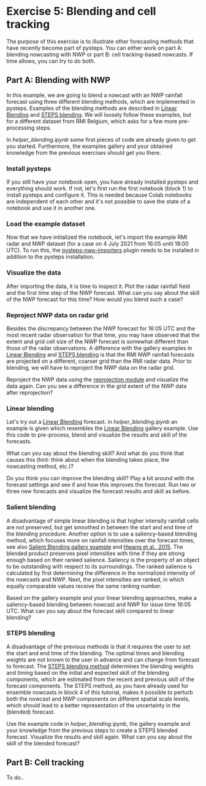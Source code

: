# Exercise 5: Blending and cell tracking
The purpose of this exercise is to illustrate other forecasting methods that have recently become part of pysteps. You can either work on part A: blending nowcasting with NWP or part B: cell tracking-based nowcasts. If time allows, you can try to do both.

## Part A: Blending with NWP
In this example, we are going to blend a nowcast with an NWP rainfall forecast using three different blending methods, which are implemented in pysteps. Examples of the blending methods are described in [Linear Blending](https://pysteps.readthedocs.io/en/latest/auto_examples/plot_linear_blending.html#sphx-glr-auto-examples-plot-linear-blending-py) and [STEPS blending](https://pysteps.readthedocs.io/en/latest/auto_examples/blended_forecast.html#sphx-glr-auto-examples-blended-forecast-py). We will loosely follow these examples, but for a different dataset from RMI Belgium, which asks for a few more pre-processing steps.

In *helper_blending.ipynb* some first pieces of code are already given to get you started. Furthermore, the examples gallery and your obtained knowledge from the previous exercises should get you there. 

### Install pysteps
If you still have your notebook open, you have already installed pysteps and everything should work. If not, let's first run the first notebook (block 1) to install pysteps and configure it. This is needed because Colab notebooks are independent of each other and it's not possible to save the state of a notebook and use it in another one.

### Load the example dataset

Now that we have initialized the notebook, let's import the example RMI radar and NWP dataset (for a case on 4 July 2021 from 16:05 until 18:00 UTC). To run this, the [pysteps-nwp-importers](https://github.com/pySTEPS/pysteps-nwp-importers) plugin needs to be installed in addition to the pysteps installation. 

### Visualize the data
After importing the data, it is time to inspect it. Plot the radar rainfall field and the first time step of the NWP forecast.
What can you say about the skill of the NWP forecast for this time? How would you blend such a case?

### Reproject NWP data on radar grid
Besides the discrepancy between the NWP forecast for 16:05 UTC and the most recent radar observation for that time, you may have observed that the extent and grid cell size of the NWP forecast is somewhat different than those of the radar observations. A difference with the gallery examples in [Linear Blending](https://pysteps.readthedocs.io/en/latest/auto_examples/plot_linear_blending.html#sphx-glr-auto-examples-plot-linear-blending-py) and [STEPS blending](https://pysteps.readthedocs.io/en/latest/auto_examples/blended_forecast.html#sphx-glr-auto-examples-blended-forecast-py) is that the RMI NWP rainfall forecasts are projected on a different, coarser grid than the RMI radar data. Prior to blending, we will have to reproject the NWP data on the radar grid.

Reproject the NWP data using the [reprojection module](https://pysteps.readthedocs.io/en/latest/pysteps_reference/utils.html?highlight=reprojection#pysteps-utils-reprojection) and visualize the data again. Can you see a difference in the grid extent of the NWP data after reprojection? 

### Linear blending
Let's try out a [Linear Blending](https://pysteps.readthedocs.io/en/latest/auto_examples/plot_linear_blending.html#sphx-glr-auto-examples-plot-linear-blending-py) forecast. in *helper_blending.ipynb* an example is given which resembles the [Linear Blending](https://pysteps.readthedocs.io/en/latest/auto_examples/plot_linear_blending.html#sphx-glr-auto-examples-plot-linear-blending-py) gallery example. Use this code to pre-process, blend and visualize the results and skill of the forecasts. 

What can you say about the blending skill? And what do you think that causes this (hint: think about when the blending takes place, the nowcasting method, etc.)?

Do you think you can improve the blending skill? Play a bit around with the forecast settings and see if and how this improves the forecast. Run two or three new forecasts and visualize the forecast results and skill as before. 

### Salient blending
A disadvantage of simple linear blending is that higher intensity rainfall cells are not preserved, but get smoothed in between the start and end time of the blending procedure. Another option is to use a saliency-based blending method, which focuses more on rainfall intensities over the forecast times, see also [Salient Blending gallery example](https://pysteps.readthedocs.io/en/latest/auto_examples/plot_linear_blending.html#sphx-glr-auto-examples-plot-linear-blending-py) and [Hwang et al., 2015](https://doi.org/10.1175/WAF-D-15-0057.1). The blended product preserves pixel intensities with time if they are strong enough based on their ranked salience. Saliency is the property of an object to be outstanding with respect to its surroundings. The ranked salience is calculated by first determining the difference in the normalized intensity of the nowcasts and NWP. Next, the pixel intensities are ranked, in which equally comparable values receive the same ranking number.

Based on the gallery example and your linear blending approaches, make a saliency-based blending between nowcast and NWP for issue time 16:05 UTC. 
What can you say about the forecast skill compared to linear blending?

### STEPS blending

A disadvantage of the previous methods is that it requires the user to set the start and end time of the blending. The optimal times and blending weights are not known to the user in advance and can change from forecast to forecast. The [STEPS blending method](https://pysteps.readthedocs.io/en/latest/pysteps_reference/blending.html#pysteps-blending-steps) determines the blending weights and timing based on the initial and expected skill of the blending components, which are estimated from the recent and previous skill of the forecast components. The STEPS method, as you have already used for ensemble nowcasts in block 4 of this tutorial, makes it possible to perturb both the nowcast and NWP components on different spatial scale levels, which should lead to a better representation of the uncertainty in the (blended) forecast. 

Use the example code in *helper_blending.ipynb*, the gallery example and your knowledge from the previous steps to create a STEPS blended forecast. Visualize the results and skill again. What can you say about the skill of the blended forecast?

## Part B: Cell tracking
To do..
